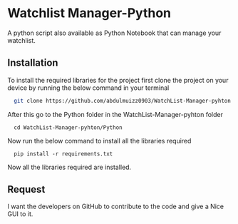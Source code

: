 
# Watchlist Manager-Python
 A python script also available as Python Notebook that can manage your watchlist.

 




## Installation

To install the required libraries for the project first clone the project on your device by running the below command in your terminal

```bash
  git clone https://github.com/abdulmuizz0903/WatchList-Manager-pyhton.git
```

After this go to the Python folder in the WatchList-Manager-pyhton folder
```
  cd WatchList-Manager-pyhton/Python
```
Now run the below command to install all the libraries required
```
  pip install -r requirements.txt
```
Now all the libraries required are installed.

## Request
I want the developers on GitHub to contribute to the code and give a Nice GUI to it.

